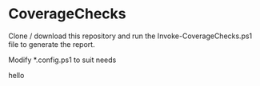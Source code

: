 # CoverageChecks

Clone / download this repository and run the Invoke-CoverageChecks.ps1 file to generate the report.

Modify *.config.ps1 to suit needs


hello
